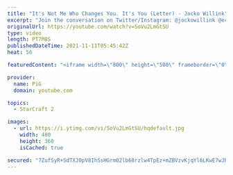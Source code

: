 ```yaml
---
title: "It's Not Me Who Changes You. It's You (Letter) - Jocko Willink"
excerpt: "Join the conversation on Twitter/Instagram: @jockowillink @echocharles  Excerpt from JOCKO PODCAST 99."
originalUrl: https://youtube.com/watch?v=SoVu2LmGtSU
type: video
length: PT7M8S
publishedDateTime: 2021-11-11T05:45:42Z
heat: 56

featuredContent: "<iframe width=\"800\" height=\"500\" frameborder=\"0\" src=\"https://www.youtube.com/embed/SoVu2LmGtSU\" allow=\"accelerometer; autoplay; encrypted-media; gyroscope; picture-in-picture\" allowfullscreen></iframe>"

provider:
  name: PiG
  domain: youtube.com

topics:
  - StarCraft 2

images:
  - url: https://i.ytimg.com/vi/SoVu2LmGtSU/hqdefault.jpg
    width: 480
    height: 360
    isCached: true

secured: "7ZufSyR+SdTXJ0pV8IhSsHGrm02lb68rzlw4TpEz+mZBVzvKjqYl6LKwE7wJRKWkY2tT3NVLkEnyVa2jafwxi7pOE+ESZlolK2+jzTG1UcXbOWI7YgSlUQMnkn3n/r4HKH2ItUtc+0jB2ZVb6XB8CH06/KNXc7s9+IstrKtcTZRvjz/sucAwyIIDwlTjH/BkLWOjrRoe03qFNYn65gN5p9koWRaE1pqH3QTr3PgB3lfho0yiHhUlzrqf3acHc0GROWHpC8JfiReEUExQZIld5KOjSNXEGwggysVw1qBbEYV7X/uR5Zt73j7AmMk32NuOfBNzCa6f5//BijheeDeDts6p2Bgmws8vAQ2x5QDUsh/uPAFPZW2egjYPQUAISPfRDfFEzbU+ovg873QhT3BoYyk2h/GjhQKycKMYPhCy2X9bIS5ufKIn7YKL2YONZh22;7iYHg8cf2Gg8i+04qgmtPw=="
---
```



